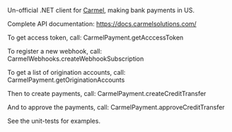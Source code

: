 Un-official .NET client for [Carmel](https://www.carmelsolutions.com/), making bank payments in US.

Complete API documentation: https://docs.carmelsolutions.com/


To get access token, call: CarmelPayment.getAcccessToken

To register a new webhook, call: CarmelWebhooks.createWebhookSubscription

To get a list of origination accounts, call: CarmelPayment.getOriginationAccounts

Then to create payments, call: CarmelPayment.createCreditTransfer

And to approve the payments, call: CarmelPayment.approveCreditTransfer

See the unit-tests for examples.
